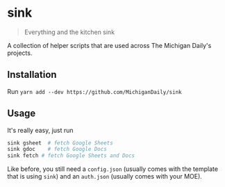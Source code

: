 # sink

> Everything and the kitchen sink

A collection of helper scripts that are used across The Michigan Daily's
projects.

## Installation

Run `yarn add --dev https://github.com/MichiganDaily/sink`

## Usage

It's really easy, just run

```sh
sink gsheet  # fetch Google Sheets
sink gdoc    # fetch Google Docs
sink fetch # fetch Google Sheets and Docs
```

Like before, you still need a `config.json` (usually comes with the template
that is using `sink`) and an `auth.json` (usually comes with your MOE).
